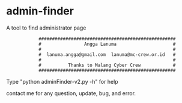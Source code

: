 # admin-finder
A tool to find administrator page


                ###################################################
                #                Angga Lanuma                     #
                #                                                 #
                #  lanuma.angga@gmail.com  lanuma@mc-crew.or.id   #
                #                                                 #
                #          Thanks to Malang Cyber Crew            #
                ###################################################
Type "python adminFinder-v2.py -h" for help


contact me for any question, update, bug, and error.
